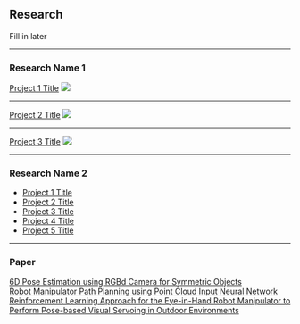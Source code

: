## Research
Fill in later

---

### Research Name 1 

[Project 1 Title](/sample_page)
<img src="images/dummy_thumbnail.jpg?raw=true"/>

---
[Project 2 Title](/pdf/sample_presentation.pdf)
<img src="images/dummy_thumbnail.jpg?raw=true"/>

---
[Project 3 Title](http://example.com/)
<img src="images/dummy_thumbnail.jpg?raw=true"/>

---

### Research Name 2

- [Project 1 Title](http://example.com/)
- [Project 2 Title](http://example.com/)
- [Project 3 Title](http://example.com/)
- [Project 4 Title](http://example.com/)
- [Project 5 Title](http://example.com/)

---

### Paper
[6D Pose Estimation using RGBd Camera for Symmetric Objects](/pdf/2023KIIS_autumn.pdf)  
[Robot Manipulator Path Planning using Point Cloud Input Neural Network](/pdf/2024KIIS_spring.pdf)  
[Reinforcement Learning Approach for the Eye-in-Hand Robot Manipulator to Perform Pose-based Visual Servoing in Outdoor Environments](/pdf/2024KIIS_autumn.pdf)  
